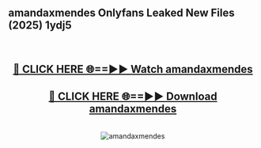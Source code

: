 <h2>amandaxmendes Onlyfans Leaked New Files (2025) 1ydj5</h2>
<br>
<div align="center">
<h2><a href="https://mediafiles.top/amandaxmendes&ref=git" rel="nofollow">🔴 CLICK HERE 🌐==►► Watch amandaxmendes</a></h2>
<h2><a href="https://mediafiles.top/amandaxmendes&ref=git" rel="nofollow">🔴 CLICK HERE 🌐==►► Download amandaxmendes</a></h2>
<br>
<a href="https://mediafiles.top/amandaxmendes&ref=git" rel="nofollow" data-target="animated-image.originalLink"><img src="https://i.ibb.co.com/xMMVF88/686577567.gif" alt="amandaxmendes" style="max-width: 100%; display: inline-block;" data-target="animated-image.originalImage"></a>
</div>
<br>
<br>